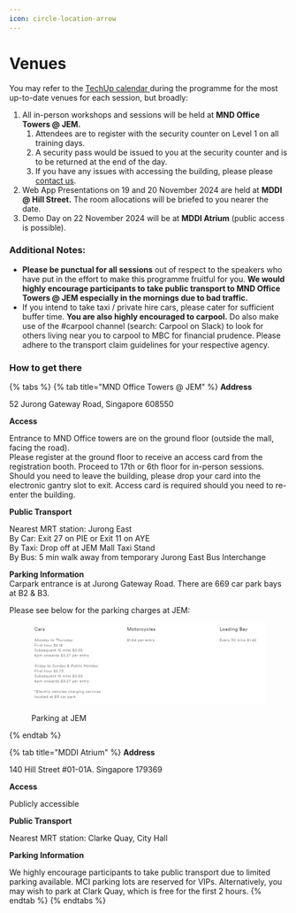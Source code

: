 ```yaml
---
icon: circle-location-arrow
---
```


# Venues

You may refer to the [TechUp calendar ](tech-up-calendar.md)during the programme for the most up-to-date venues for each session, but broadly:

1. All in-person workshops and sessions will be held at **MND Office Towers @ JEM.**
   1. Attendees are to register with the security counter on Level 1 on all training days.
   2. A security pass would be issued to you at the security counter and is to be returned at the end of the day.
   3. If you have any issues with accessing the building, please please [contact us](contact-persons.md).
2. Web App Presentations on 19 and 20 November 2024 are held at **MDDI @ Hill Street.** The room allocations will be briefed to you nearer the date.
3. Demo Day on 22 November 2024 will be at **MDDI Atrium** (public access is possible).

### Additional Notes: <a href="#additional-notes" id="additional-notes"></a>

* **Please be punctual for all sessions** out of respect to the speakers who have put in the effort to make this programme fruitful for you. **We would highly encourage participants to take public transport to MND Office Towers @ JEM especially in the mornings due to bad traffic.**
* If you intend to take taxi / private hire cars, please cater for sufficient buffer time. **You are also highly encouraged to carpool.** Do also make use of the #carpool channel (search: Carpool on Slack) to look for others living near you to carpool to MBC for financial prudence. Please adhere to the transport claim guidelines for your respective agency.

### How to get there

{% tabs %}
{% tab title="MND Office Towers @ JEM" %}
**Address**

52 Jurong Gateway Road, Singapore 608550

**Access**

Entrance to MND Office towers are on the ground floor (outside the mall, facing the road).\
Please register at the ground floor to receive an access card from the registration booth. Proceed to 17th or 6th floor for in-person sessions. Should you need to leave the building, please drop your card into the electronic gantry slot to exit. Access card is required should you need to re-enter the building.&#x20;

**Public Transport**

Nearest MRT station: Jurong East\
By Car: Exit 27 on PIE or Exit 11 on AYE\
By Taxi: Drop off at JEM Mall Taxi Stand\
By Bus: 5 min walk away from temporary Jurong East Bus Interchange

**Parking Information**\
Carpark entrance is at Jurong Gateway Road. There are 669 car park bays at B2 & B3.

Please see below for the parking charges at JEM:

<figure><img src="../.gitbook/assets/image (2) (1).png" alt=""><figcaption><p>Parking at JEM</p></figcaption></figure>
{% endtab %}

{% tab title="MDDI Atrium" %}
**Address**

140 Hill Street #01-01A. Singapore 179369

**Access**

Publicly accessible

**Public Transport**

Nearest MRT station: Clarke Quay, City Hall

**Parking Information**

We highly encourage participants to take public transport due to limited parking available. MCI parking lots are reserved for VIPs. Alternatively, you may wish to park at Clark Quay, which is free for the first 2 hours.
{% endtab %}
{% endtabs %}
